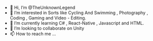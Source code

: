 - 👋 Hi, I’m @TheUnknownLegend
- 👀 I’m interested in Sorts like Cycling And Swimming , Photography , Coding , Gaming and Video - Editing.
- 🌱 I’m currently learning C# , React-Native , Javascript and HTML.
- 💞️ I’m looking to collaborate on Unity
- 📫 How to reach me ...

<!---
TheUnknownLegend/TheUnknownLegend is a ✨ special ✨ repository because its `README.md` (this file) appears on your GitHub profile.
You can click the Preview link to take a look at your changes.
--->
